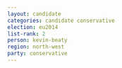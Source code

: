 ```yaml
---
layout: candidate
categories: candidate conservative
election: eu2014
list-rank: 2
person: kevin-beaty
region: north-west
party: conservative
---
```


